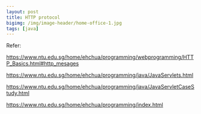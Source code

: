 ```yaml
---
layout: post
title: HTTP protocol
bigimg: /img/image-header/home-office-1.jpg
tags: [java]
---
```





Refer:

https://www.ntu.edu.sg/home/ehchua/programming/webprogramming/HTTP_Basics.html#http_mesages

https://www.ntu.edu.sg/home/ehchua/programming/java/JavaServlets.html

https://www.ntu.edu.sg/home/ehchua/programming/java/JavaServletCaseStudy.html

https://www.ntu.edu.sg/home/ehchua/programming/index.html


